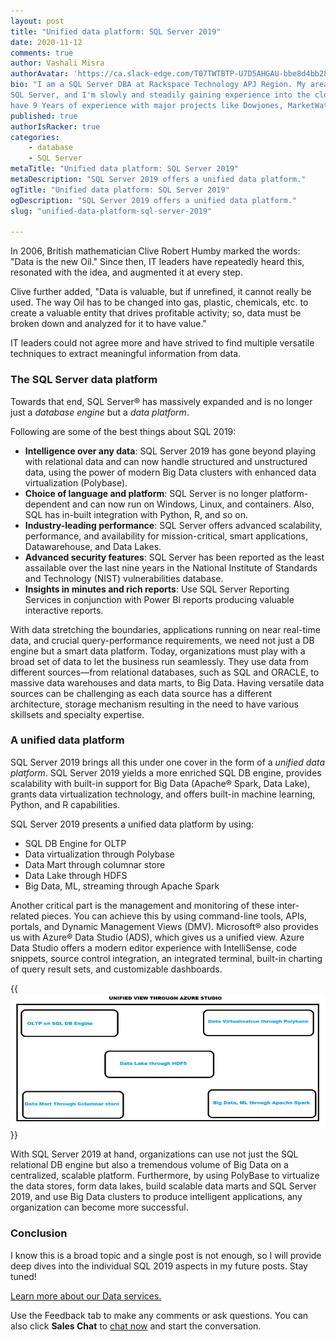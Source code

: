 ```yaml
---
layout: post
title: "Unified data platform: SQL Server 2019"
date: 2020-11-12
comments: true
author: Vashali Misra
authorAvatar: 'https://ca.slack-edge.com/T07TWTBTP-U7D5AHGAU-bbe8d4bb28c6-512'
bio: "I am a SQL Server DBA at Rackspace Technology APJ Region. My area of expertise is
SQL Server, and I'm slowly and steadily gaining experience into the cloud technologies. I
have 9 Years of experience with major projects like Dowjones, MarketWatch, Regeneron, etc."
published: true
authorIsRacker: true
categories:
    - database
    - SQL Server
metaTitle: "Unified data platform: SQL Server 2019"
metaDescription: "SQL Server 2019 offers a unified data platform."
ogTitle: "Unified data platform: SQL Server 2019"
ogDescription: "SQL Server 2019 offers a unified data platform."
slug: "unified-data-platform-sql-server-2019"

---
```


In 2006, British mathematician Clive Robert Humby marked the words: "Data is the new Oil." 
Since then, IT leaders have repeatedly heard this, resonated with the idea, and augmented
it at every step.

<!--more-->

Clive further added, "Data is valuable, but if unrefined, it cannot really be used. The way
Oil has to be changed into gas, plastic, chemicals, etc. to create a valuable entity that
drives profitable activity; so, data must be broken down and analyzed for it to have value."  

IT leaders could not agree more and have strived to find multiple versatile techniques
to extract meaningful information from data.

### The SQL Server data platform

Towards that end, SQL Server&reg; has massively expanded and is no longer just a 
*database engine* but a *data platform*.

Following are some of the best things about SQL 2019:

- **Intelligence over any data**: SQL Server 2019 has gone beyond playing with relational
  data and can now handle structured and unstructured data, using the power of modern Big Data
  clusters with enhanced data virtualization (Polybase).
- **Choice of language and platform**: SQL Server is no longer platform-dependent and can
  now run on Windows, Linux, and containers. Also, SQL has in-built integration with Python,
  R, and so on.
- **Industry-leading performance**: SQL Server offers advanced scalability, performance,
  and availability for mission-critical, smart applications, Datawarehouse, and Data Lakes.
- **Advanced security features**: SQL Server has been reported as the least assailable over
  the last nine years in the National Institute of Standards and Technology (NIST)
  vulnerabilities database.
- **Insights in minutes and rich reports**: Use SQL Server Reporting Services in
  conjunction with Power BI reports producing valuable interactive reports.

With data stretching the boundaries, applications running on near real-time data, and crucial
query-performance requirements, we need not just a DB engine but a smart data platform. Today,
organizations must play with a broad set of data to let the business run seamlessly. They
use data from different sources&mdash;from relational databases, such as SQL and ORACLE, to
massive data warehouses and data marts, to Big Data. Having versatile data sources can be
challenging as each data source has a different architecture, storage mechanism resulting
in the need to have various skillsets and specialty expertise.

### A unified data platform

SQL Server 2019 brings all this under one cover in the form of a *unified data platform*.
SQL Server 2019 yields a more enriched SQL DB engine, provides scalability with built-in support
for Big Data (Apache&reg; Spark, Data Lake), grants data virtualization technology, and
offers built-in machine learning, Python, and R capabilities.

SQL Server 2019 presents a unified data platform by using:

- SQL DB Engine for OLTP
- Data virtualization through Polybase
- Data Mart through columnar store
- Data Lake through HDFS
- Big Data, ML, streaming through Apache Spark

Another critical part is the management and monitoring of these inter-related pieces. You
can achieve this by using command-line tools, APIs, portals, and Dynamic Management Views
(DMV). Microsoft&reg; also provides us with Azure&reg; Data Studio (ADS), which gives us a
unified view. Azure Data Studio offers a modern editor experience with IntelliSense, code
snippets, source control integration, an integrated terminal, built-in charting of query
result sets, and customizable dashboards.

{{<img src="Picture1.png" title="" alt="">}}

With SQL Server 2019 at hand, organizations can use not just the SQL relational DB
engine but also a tremendous volume of Big Data on a centralized, scalable platform.
Furthermore, by using PolyBase to virtualize the data stores, form data lakes, build
scalable data marts and SQL Server 2019, and use Big Data clusters to produce intelligent
applications, any organization can become more successful.

### Conclusion

I know this is a broad topic and a single post is not enough, so I will provide deep dives
into the individual SQL 2019 aspects in my future posts. Stay tuned!

<a class="cta red" id="cta" href="https://www.rackspace.com/data">Learn more about our Data services.</a>

Use the Feedback tab to make any comments or ask questions. You can also click
**Sales Chat** to [chat now](https://www.rackspace.com/) and start the conversation.
